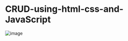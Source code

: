 # CRUD-using-html-css-and-JavaScript
![image](https://user-images.githubusercontent.com/61402902/157629009-8e5ceab4-6544-46b3-a6de-5966b856fd30.png)
